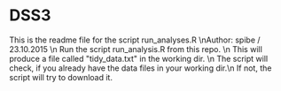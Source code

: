 # DSS3

This is the readme file for the script run_analyses.R
\nAuthor: spibe / 23.10.2015
\n
Run the script run_analysis.R from this repo. \n
This will produce a file called "tidy_data.txt" in the working dir.
\n
The script will check, if you already have the data files in your working dir.\n
If not, the script will try to download it.




